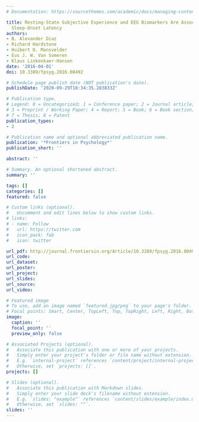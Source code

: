 ```yaml
---
# Documentation: https://sourcethemes.com/academic/docs/managing-content/

title: Resting-State Subjective Experience and EEG Biomarkers Are Associated with
  Sleep-Onset Latency
authors:
- B. Alexander Diaz
- Richard Hardstone
- Huibert D. Mansvelder
- Eus J. W. Van Someren
- Klaus Linkenkaer-Hansen
date: '2016-04-01'
doi: 10.3389/fpsyg.2016.00492

# Schedule page publish date (NOT publication's date).
publishDate: '2020-09-29T18:34:35.283833Z'

# Publication type.
# Legend: 0 = Uncategorized; 1 = Conference paper; 2 = Journal article;
# 3 = Preprint / Working Paper; 4 = Report; 5 = Book; 6 = Book section;
# 7 = Thesis; 8 = Patent
publication_types:
- 2

# Publication name and optional abbreviated publication name.
publication: '*Frontiers in Psychology*'
publication_short: ''

abstract: ''

# Summary. An optional shortened abstract.
summary: ''

tags: []
categories: []
featured: false

# Custom links (optional).
#   Uncomment and edit lines below to show custom links.
# links:
# - name: Follow
#   url: https://twitter.com
#   icon_pack: fab
#   icon: twitter

url_pdf: http://journal.frontiersin.org/Article/10.3389/fpsyg.2016.00492/abstract
url_code:
url_dataset:
url_poster:
url_project:
url_slides:
url_source:
url_video:

# Featured image
# To use, add an image named `featured.jpg/png` to your page's folder. 
# Focal points: Smart, Center, TopLeft, Top, TopRight, Left, Right, BottomLeft, Bottom, BottomRight.
image:
  caption: ''
  focal_point: ''
  preview_only: false

# Associated Projects (optional).
#   Associate this publication with one or more of your projects.
#   Simply enter your project's folder or file name without extension.
#   E.g. `internal-project` references `content/project/internal-project/index.md`.
#   Otherwise, set `projects: []`.
projects: []

# Slides (optional).
#   Associate this publication with Markdown slides.
#   Simply enter your slide deck's filename without extension.
#   E.g. `slides: "example"` references `content/slides/example/index.md`.
#   Otherwise, set `slides: ""`.
slides: ''
---
```

